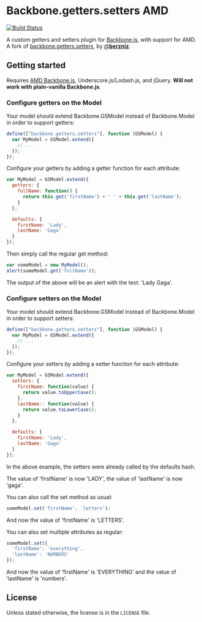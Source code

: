 # Backbone.getters.setters AMD

[![Build Status](https://travis-ci.org/shovon/backbone.getters.setters-amd.png)](https://travis-ci.org/shovon/backbone.getters.setters-amd)

A custom getters and setters plugin for [Backbone.js](http://documentcloud.github.com/backbone), with support for AMD. A fork of [backbone.getters.setters](https://github.com/berzniz/backbone.getters.setters), by [@**berzniz**](https://github.com/berzniz).

## Getting started

Requires [AMD Backbone.js](https://github.com/amdjs/backbone), Underscore.js/Lodash.js, and jQuery. **Will not work with plain-vanilla Backbone.js**.

### Configure getters on the Model

Your model should extend Backbone.GSModel instead of Backbone.Model in order to support getters:

```javascript
define(["backbone.getters.setters"], function (GSModel) {
  var MyModel = GSModel.extend({
    // ...
  });
});
```

Configure your getters by adding a getter function for each attribute:

```javascript
var MyModel = GSModel.extend({
  getters: {
    fullName: function() {
      return this.get('firstName') + ' ' + this.get('lastName');
    }
  },

  defaults: {
    firstName: 'Lady',
    lastName: 'Gaga'
  }
});
```

Then simply call the regular get method:

```js
var someModel = new MyModel();
alert(someModel.get('fullName'));
```

The output of the above will be an alert with the text: 'Lady Gaga'.

### Configure setters on the Model

Your model should extend Backbone.GSModel instead of Backbone.Model in order to support setters:

```javascript
define(["backbone.getters.setters"], function (GSModel) {
  var MyModel = GSModel.extend({
    // ...
  });
});
```

Configure your setters by adding a setter function for each attribute:

```js
var MyModel = GSModel.extend({
  setters: {
    firstName: function(value) {
      return value.toUpperCase();
    },
    lastName:: function(value) {
      return value.toLowerCase();
    }
  },

  defaults: {
    firstName: 'Lady',
    lastName: 'Gaga'
  }
});
```

In the above example, the setters were already called by the defaults hash.

The value of 'firstName' is now 'LADY', the value of 'lastName' is now 'gaga'.

You can also call the set method as usual:

```js
someModel.set('firstName', 'letters');
```

And now the value of 'firstName' is 'LETTERS'.

You can also set multiple attributes as regular:

```js
someModel.set({
  'firstName': 'everything',
  'lastName': 'NUMBERS'
});
```

And now the value of 'firstName' is 'EVERYTHING' and the value of 'lastName' is 'numbers'.

## License

Unless stated otherwise, the license is in the `LICENSE` file.